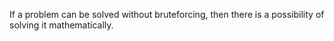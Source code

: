 If a problem can be solved without bruteforcing, then there is a possibility of solving it mathematically.
